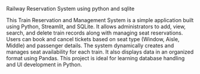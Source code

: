 Railway Reservation System using python and sqlite

This Train Reservation and Management System is a simple application built using Python, Streamlit, and SQLite. It allows administrators to add, view, search, and delete train records along with managing seat reservations. Users can book and cancel tickets based on seat type (Window, Aisle, Middle) and passenger details. The system dynamically creates and manages seat availability for each train. It also displays data in an organized format using Pandas. This project is ideal for learning database handling and UI development in Python.
